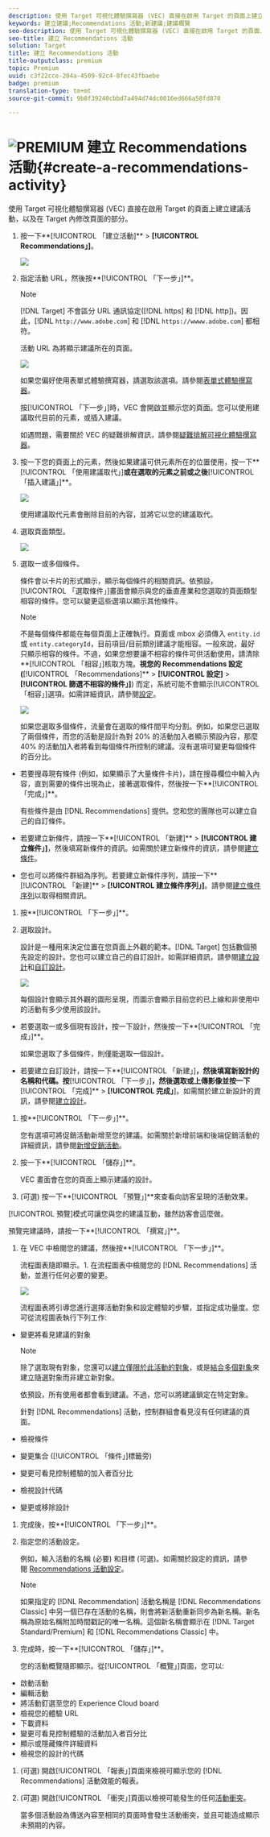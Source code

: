 ```yaml
---
description: 使用 Target 可視化體驗撰寫器 (VEC) 直接在啟用 Target 的頁面上建立建議活動，以及在 Target 內修改頁面的部分。
keywords: 建立建議;Recommendations 活動;新建議;建議概覽
seo-description: 使用 Target 可視化體驗撰寫器 (VEC) 直接在啟用 Target 的頁面上建立建議活動，以及在 Target 內修改頁面的部分。
seo-title: 建立 Recommendations 活動
solution: Target
title: 建立 Recommendations 活動
title-outputclass: premium
topic: Premium
uuid: c3f22cce-204a-4509-92c4-8fec43fbaebe
badge: premium
translation-type: tm+mt
source-git-commit: 9b8f39240cbbd7a494d74dc0016ed666a58fd870

---
```



# ![PREMIUM](/help/assets/premium.png) 建立 Recommendations 活動{#create-a-recommendations-activity}

使用 Target 可視化體驗撰寫器 (VEC) 直接在啟用 Target 的頁面上建立建議活動，以及在 Target 內修改頁面的部分。

1. 按一下**[!UICONTROL 「建立活動]** &gt; **[!UICONTROL Recommendations」]**。

   ![](assets/Menu_CreateActivity.png)

1. 指定活動 URL，然後按**[!UICONTROL 「下一步」]**。

   >[!NOTE]
   >
   >[!DNL Target] 不會區分 URL 通訊協定([!DNL https] 和 [!DNL http])。因此，[!DNL `http://www.adobe.com`] 和 [!DNL `https://wwww.adobe.com`] 都相符。

   活動 URL 為將顯示建議所在的頁面。

   ![](assets/DB_NewRecAct.png)

   如果您偏好使用表單式體驗撰寫器，請選取該選項。請參閱[表單式體驗撰寫器](https://marketing.adobe.com/resources/help/en_US/target/target/t_form_experience_composer.html)。

   按[!UICONTROL 「下一步」]時，VEC 會開啟並顯示您的頁面。您可以使用建議取代目前的元素，或插入建議。

   如遇問題，需要關於 VEC 的疑難排解資訊，請參閱[疑難排解可視化體驗撰寫器](../../c-experiences/c-visual-experience-composer/r-troubleshoot-composer/troubleshoot-composer.md#reference_77743144F10143A3A89D56E116D296E4)。
1. 按一下您的頁面上的元素，然後如果建議可供元素所在的位置使用，按一下**[!UICONTROL 「使用建議取代」]**或在選取的元素之前或之後**[!UICONTROL 「插入建議」]**。

   ![](assets/Menu_Replace-Insert.png)

   使用建議取代元素會刪除目前的內容，並將它以您的建議取代。
1. 選取頁面類型。

   ![](assets/Menu_PageType.png)

1. 選取一或多個條件。

   條件會以卡片的形式顯示，顯示每個條件的相關資訊。依預設，[!UICONTROL 「選取條件」]畫面會顯示與您的垂直產業和您選取的頁面類型相容的條件。您可以變更這些選項以顯示其他條件。

   >[!NOTE]
   >
   >不是每個條件都能在每個頁面上正確執行。頁面或 mbox 必須傳入 `entity.id` 或 `entity.categoryId`，目前項目/目前類別建議才能相容。一般來說，最好只顯示相容的條件。不過，如果您想要讓不相容的條件可供活動使用，請清除**[!UICONTROL 「相容」]核取方塊。**視您的 Recommendations 設定 (**[!UICONTROL 「Recommendations]** &gt; **[!UICONTROL 設定]** &gt; **[!UICONTROL 篩選不相容的條件」]**) 而定，系統可能不會顯示[!UICONTROL 「相容」]選項。如需詳細資訊，請參閱[設定](../../c-recommendations/plan-implement.md#concept_C1E1E2351413468692D6C21145EF0B84)。

   ![](assets/SCRN_SelectCriteria2.png)

   如果您選取多個條件，流量會在選取的條件間平均分割。例如，如果您已選取了兩個條件，而您的活動是設計為對 20% 的活動加入者顯示預設內容，那麼 40% 的活動加入者將看到每個條件所控制的建議。沒有選項可變更每個條件的百分比。

* 若要搜尋現有條件 (例如，如果顯示了大量條件卡片)，請在搜尋欄位中輸入內容，直到需要的條件出現為止，接著選取條件，然後按一下**[!UICONTROL 「完成」]**。

   有些條件是由 [!DNL Recommendations] 提供。您和您的團隊也可以建立自己的自訂條件。

* 若要建立新條件，請按一下**[!UICONTROL 「新建]** &gt; **[!UICONTROL 建立條件」]**，然後填寫新條件的資訊。如需關於建立新條件的資訊，請參閱[建立條件](../../c-recommendations/c-algorithms/create-new-algorithm.md#task_8A9CB465F28D44899F69F38AD27352FE)。
* 您也可以將條件群組為序列。若要建立新條件序列，請按一下**[!UICONTROL 「新建]** &gt; **[!UICONTROL 建立條件序列」]**。請參閱[建立條件序列](../../c-recommendations/c-algorithms/create-criteria-sequence.md#task_8A9CB465F28D44899F69F38AD27352FE)以取得相關資訊。

1. 按**[!UICONTROL 「下一步」]**。
1. 選取設計。

   設計是一種用來決定位置在您頁面上外觀的範本。[!DNL Target] 包括數個預先設定的設計。您也可以建立自己的自訂設計。如需詳細資訊，請參閱[建立設計](../../c-recommendations/c-design-overview/create-design.md#task_CC5BD28C364742218C1ACAF0D45E0E14)和[自訂設計](../../c-recommendations/c-design-overview/customizing-a-template.md#concept_94F1554C3F2E4CDB9A2C3D78F10EDA59)。

   ![](assets/Card_SelectDesign.png)

   每個設計會顯示其外觀的圖形呈現，而圖示會顯示目前您的已上線和非使用中的活動有多少使用該設計。

* 若要選取一或多個現有設計，按一下設計，然後按一下**[!UICONTROL 「完成」]**。

   如果您選取了多個條件，則僅能選取一個設計。

* 若要建立自訂設計，請按一下**[!UICONTROL 「新建」]**，然後填寫新設計的名稱和代碼。按**[!UICONTROL 「下一步」]**，然後選取或上傳影像並按一下**[!UICONTROL 「完成]** &gt; **[!UICONTROL 完成」**]。如需關於建立新設計的資訊，請參閱[建立設計](../../c-recommendations/c-design-overview/create-design.md#task_CC5BD28C364742218C1ACAF0D45E0E14)。

1. 按**[!UICONTROL 「下一步」]**。

   您有選項可將促銷活動新增至您的建議。如需關於新增前端和後端促銷活動的詳細資訊，請參閱[新增促銷活動](../../c-recommendations/t-create-recs-activity/adding-promotions.md#task_CC5BD28C364742218C1ACAF0D45E0E14)。
1. 按一下**[!UICONTROL 「儲存」]**。

   VEC 畫面會在您的頁面上顯示建議的設計。
1. (可選) 按一下**[!UICONTROL 「預覽」]**來查看向訪客呈現的活動效果。

[!UICONTROL 預覽]模式可讓您與您的建議互動，雖然訪客會這麼做。

預覽完建議時，請按一下**[!UICONTROL 「撰寫」]**。
1. 在 VEC 中檢閱您的建議，然後按**[!UICONTROL 「下一步」]**。

   流程圖表隨即顯示。1. 在流程圖表中檢閱您的 [!DNL Recommendations] 活動，並進行任何必要的變更。

   ![](assets/SCRN_Workflow.png)

   流程圖表將引導您進行選擇活動對象和設定體驗的步驟，並指定成功量度。您可從流程圖表執行下列工作: 

* 變更將看見建議的對象

   >[!NOTE]
   >
   >除了選取現有對象，您還可以[建立僅限於此活動的對象](../../c-target/creating-activity-only-audience.md#concept_A6BADCF530ED4AE1852E677FEBE68483)，或是[結合多個對象](../../c-target/combining-multiple-audiences.md#concept_A7386F1EA4394BD2AB72399C225981E5)來建立隨選對象而非建立新對象。

   依預設，所有使用者都會看到建議。不過，您可以將建議鎖定在特定對象。

   針對 [!DNL Recommendations] 活動，控制群組會看見沒有任何建議的頁面。

* 檢視條件
* 變更集合 ([!UICONTROL 「條件」]標籤旁)
* 變更可看見控制體驗的加入者百分比
* 檢視設計代碼
* 變更或移除設計

1. 完成後，按**[!UICONTROL 「下一步」]**。
1. 指定您的活動設定。

   例如，輸入活動的名稱 (必要) 和目標 (可選)。如需關於設定的資訊，請參閱 [Recommendations 活動設定](../../c-recommendations/t-create-recs-activity/recs-activity-settings.md#reference_3FDA8388CEEC4159949151C1829E2FBB)。

   >[!NOTE]
   >
   >如果指定的 [!DNL Recommendation] 活動名稱是 [!DNL Recommendations Classic] 中另一個已存在活動的名稱，則會將新活動重新同步為新名稱。新名稱為原始名稱附加時間戳記的唯一名稱。這個新名稱會顯示在 [!DNL Target Standard/Premium] 和 [!DNL Recommendations Classic] 中。

1. 完成時，按一下**[!UICONTROL 「儲存」]**。

   您的活動概覽隨即顯示。從[!UICONTROL 「概覽」]頁面，您可以:

* 啟動活動
* 編輯活動
* 將活動釘選至您的 Experience Cloud board
* 檢視您的體驗 URL
* 下載資料
* 變更可看見控制體驗的活動加入者百分比
* 顯示或隱藏條件詳細資料
* 檢視您的設計的代碼

1. (可選) 開啟[!UICONTROL 「報表」]頁面來檢視可顯示您的 [!DNL Recommendations] 活動效能的報表。
1. (可選) 開啟[!UICONTROL 「衝突」]頁面以檢視可能發生的任何[活動衝突](https://marketing.adobe.com/resources/help/en_US/target/target/c_activity_collisions.html)。

   當多個活動設為傳送內容至相同的頁面時會發生活動衝突，並且可能造成顯示未預期的內容。
